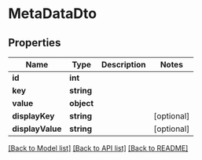 # MetaDataDto

## Properties
Name | Type | Description | Notes
------------ | ------------- | ------------- | -------------
**id** | **int** |  | 
**key** | **string** |  | 
**value** | **object** |  | 
**displayKey** | **string** |  | [optional] 
**displayValue** | **string** |  | [optional] 

[[Back to Model list]](../../README.md#documentation-for-models) [[Back to API list]](../../README.md#documentation-for-api-endpoints) [[Back to README]](../../README.md)

